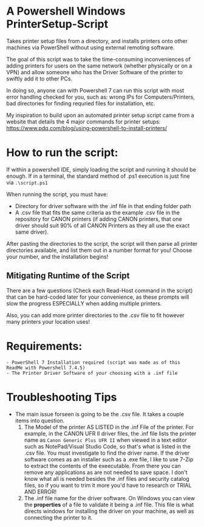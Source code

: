 # A Powershell Windows PrinterSetup-Script
Takes printer setup files from a directory, and installs printers onto other machines via PowerShell without using external remoting software.

The goal of this script was to take the time-consuming inconveniences of adding printers for users on the same network (whether physically or on a VPN) and allow someone who has the Driver Software of the printer to swiftly add it to other PCs.

In doing so, anyone can with Powershell 7 can run this script with most error handling checked for you, such as: wrong IPs for Computers/Printers, bad directories for finding requried files for installation, etc.

My inspiration to build upon an automated printer setup script came from a website that details the 4 major commands for printer setups: https://www.pdq.com/blog/using-powershell-to-install-printers/

# How to run the script:

  If within a powershell IDE, simply loading the script and running it should be enough. If in a terminal, the standard method of .ps1 execution is just fine via ```.\script.ps1```

  When running the script, you must have:
  - Directory for driver software with the .inf file in that ending folder path
  - A .csv file that fits the same criteria as the example .csv file in the repository for CANON printers (if adding CANON printers, that one driver should suit 90% of all CANON Printers as they all use the exact same driver).

  After pasting the directories to the script, the script will then parse all printer directories available, and list them out in a number format for you! Choose your number, and the installation begins!

## Mitigating Runtime of the Script
There are a few questions (Check each Read-Host command in the script) that can be hard-coded later for your convenience, as these prompts will slow the progress ESPECIALLY when adding multiple printers.

Also, you can add more printer directories to the .csv file to fit however many printers your location uses!

# Requirements:
    - PowerShell 7 Installation required (script was made as of this ReadMe with Powershell 7.4.5)
    - The Printer Driver Software of your choosing with a .inf file

# Troubleshooting Tips
  - The main issue forseen is going to be the .csv file. It takes a couple items into question.
    1. The Model of the printer AS LISTED in the .inf File of the printer. For example, in the CANON UFR II driver files, the .inf file lists the printer name as ```Canon Generic Plus UFR II``` when viewed in a text editor such as NotePad/Visual Studio Code, so that's what is listed in the .csv file. You must investigate to find the driver name. If the driver software comes as an installer such as a .exe file, I like to use 7-Zip to extract the contents of the exeecutable. From there you can remove any applications as are not needed to save space. I don't know what all is needed besides the .inf files and security catalog files, so if you want to trim it more you'd have to research or TRIAL AND ERROR!
    2. The .inf file name for the driver software. On Windows you can view the **properties** of a file to validate it being a .inf file. This file is what directs windows for installing the driver on your machine, as well as connecting the printer to it. 
